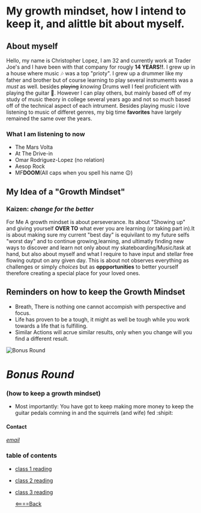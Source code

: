 # My growth mindset, how I intend to keep it, and alittle bit about myself.

## About myself 
Hello, my name is Christopher Lopez, I am 32 and currently work at Trader Joe's and I have been with that company for rougly **14 YEARS!!**.
I grew up in a house where music 🎶 was a top "prioty". I grew up a drummer like my father and brother but of course learning to play several instrumemts was a *must* as well. besides ~~playing~~ *knowing* Drums well I feel proficient with playing the guitar 🎸. However I can play others, but mainly based off of my study of music theory in college several years ago and not so much based off of the technical aspect of each intrument. Besides playing music i love listening to music of differet genres, my big time **favorites** have largely remained the same over the years. 
        
### What I am listening to now
- The Mars Volta 
- At The Drive-in
- Omar Rodriguez-Lopez (no relation)
- Aesop Rock
- MF**DOOM**(All caps when you spell his name 😉)

## My Idea of a "Growth Mindset"

### Kaizen: *change for the better*
For Me A growth mindset is about perseverance. Its about "Showing up" and giving yourself **OVER TO** what ever you are learning (or taking part in).It is about making sure my current "best day" is equivilant to my future selfs "worst day"  and to continue growing,learning, and ultimatly finding new ways to discover and learn not only about my skateboarding/Music/task at hand, but also about myself and what I require to have input and stellar free flowing output on any given day. This is about not observes everything as challenges or simply *choices* but as **oppportunities** to better yourself therefore creating a special place for your loved ones.
                                              
## Reminders on how to keep the Growth Mindset

- Breath, There is nothing one cannot accompish with perspective and focus.
- Life has proven to be a tough, it might as well be tough while you work towards a life that is fulfilling.
- Similar Actions will acrue similar results, only when you change will you find a different result.

![Bonus Round](https://user-images.githubusercontent.com/99520664/165210146-6e5b5c21-6cff-448b-8510-1b95fe7f7cf5.jpeg)

# *Bonus Round* 
### (how to keep a growth mindset)

- Most importantly: You have got to keep making more money to keep the guitar pedals comning in and the squirrels (and wife) fed :shipit:

#### Contact
[*email*](mailto:chris_lopez@mailfence.com)

### table of contents 
 - [class 1 reading](class1.md)
 - [class 2 reading](class2.md) 
 - [class 3 reading](class3.md)

   [<====Back](readme.md)
